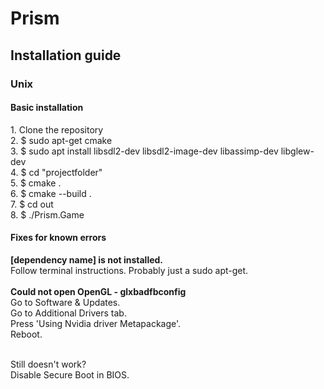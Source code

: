 <h1>Prism</h1>

<h2>Installation guide</h2>
<h3>Unix</h3>
<h4>Basic installation</h4>
<p>
1. Clone the repository
<br>2. $ sudo apt-get cmake
<br>3. $ sudo apt install libsdl2-dev libsdl2-image-dev libassimp-dev libglew-dev 
<br>4. $ cd "projectfolder" 
<br>5. $ cmake .
<br>6. $ cmake --build .
<br>7. $ cd out
<br>8. $ ./Prism.Game
</p>
<h4>Fixes for known errors</h4>
<p>
<strong>[dependency name] is not installed.</strong>
<br>Follow terminal instructions. Probably just a sudo apt-get.
<br>
<br><strong>Could not open OpenGL - glxbadfbconfig</strong>
<br>Go to Software & Updates.
<br>Go to Additional Drivers tab.
<br>Press 'Using Nvidia driver Metapackage'.
<br>Reboot.

<br>Still doesn't work?
<br>Disable Secure Boot in BIOS.
</p>
